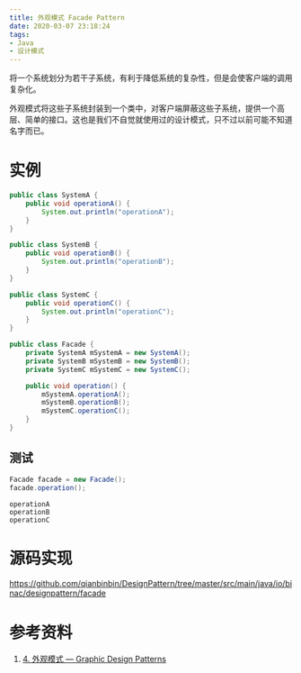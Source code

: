 ```yaml
---
title: 外观模式 Facade Pattern
date: 2020-03-07 23:18:24
tags:
- Java
- 设计模式
---
```


将一个系统划分为若干子系统，有利于降低系统的复杂性，但是会使客户端的调用复杂化。

外观模式将这些子系统封装到一个类中，对客户端屏蔽这些子系统，提供一个高层、简单的接口。这也是我们不自觉就使用过的设计模式，只不过以前可能不知道名字而已。

<!-- more -->

# 实例

```java
public class SystemA {
    public void operationA() {
        System.out.println("operationA");
    }
}
```

```java
public class SystemB {
    public void operationB() {
        System.out.println("operationB");
    }
}
```

```java
public class SystemC {
    public void operationC() {
        System.out.println("operationC");
    }
}
```

```java
public class Facade {
    private SystemA mSystemA = new SystemA();
    private SystemB mSystemB = new SystemB();
    private SystemC mSystemC = new SystemC();

    public void operation() {
        mSystemA.operationA();
        mSystemB.operationB();
        mSystemC.operationC();
    }
}
```

## 测试

```java
Facade facade = new Facade();
facade.operation();
```

```shell
operationA
operationB
operationC
```

# 源码实现

<https://github.com/qianbinbin/DesignPattern/tree/master/src/main/java/io/binac/designpattern/facade>

# 参考资料

1. [4. 外观模式 — Graphic Design Patterns](https://design-patterns.readthedocs.io/zh_CN/latest/structural_patterns/facade.html)
